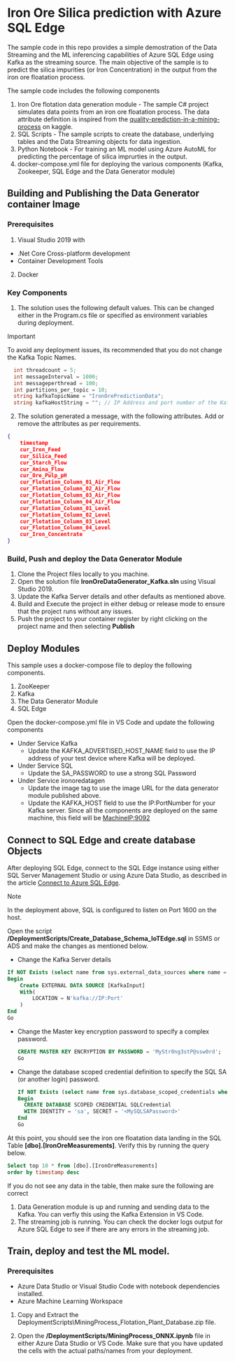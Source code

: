 # Iron Ore Silica prediction with Azure SQL Edge

The sample code in this repo provides a simple demostration of the Data Streaming and the ML inferencing capabilities of Azure SQL Edge using Kafka as the streaming source. The main objective of the sample is to predict the silica impurities (or Iron Concentration) in the output from the iron ore floatation process. 

The sample code includes the following components 

1. Iron Ore flotation data generation module - The sample C# project simulates data points from an iron ore floatation process. The data attribute definition is inspired from the [quality-prediction-in-a-mining-process](https://www.kaggle.com/edumagalhaes/quality-prediction-in-a-mining-process) on kaggle.
2. SQL Scripts - The sample scripts to create the database, underlying tables and the Data Streaming objects for data ingestion. 
3. Python Notebook - For training an ML model using Azure AutoML for predicting the percentage of silica imprurties in the output.
4. docker-compose.yml file for deploying the various components (Kafka, Zookeeper, SQL Edge and the Data Generator module)

## Building and Publishing the Data Generator container Image

### Prerequisites 

1. Visual Studio 2019 with 
  - .Net Core Cross-platform development 
  - Container Development Tools
2. Docker

### Key Components

1. The solution uses the following default values. This can be changed either in the Program.cs file or specified as environment variables during deployment.

> [!IMPORTANT]
> To avoid any deployment issues, its recommended that you do not change the Kafka Topic Names.

```csharp
  int threadcount = 5;
  int messageInterval = 1000;
  int messageperthread = 100;
  int partitions_per_topic = 10;
  string kafkaTopicName = "IronOrePredictionData";
  string kafkaHostString = ""; // IP Address and port number of the Kafka Server (format - IP:Port) 
```

2. The solution generated a message, with the following attributes. Add or remove the attributes as per requirements. 
```json
{
    timestamp 
    cur_Iron_Feed
    cur_Silica_Feed 
    cur_Starch_Flow 
    cur_Amina_Flow 
    cur_Ore_Pulp_pH
    cur_Flotation_Column_01_Air_Flow
    cur_Flotation_Column_02_Air_Flow
    cur_Flotation_Column_03_Air_Flow
    cur_Flotation_Column_04_Air_Flow
    cur_Flotation_Column_01_Level
    cur_Flotation_Column_02_Level
    cur_Flotation_Column_03_Level
    cur_Flotation_Column_04_Level
    cur_Iron_Concentrate
}
```

### Build, Push and deploy the Data Generator Module

1. Clone the Project files locally to you machine. 
2. Open the solution file **IronOreDataGenerator_Kafka.sln** using Visual Studio 2019.
3. Update the Kafka Server details and other defaults as mentioned above. 
4. Build and Execute the project in either debug or release mode to ensure that the project runs without any issues. 
5. Push the project to your container register by right clicking on the project name and then selecting **Publish**

## Deploy Modules

This sample uses a docker-compose file to deploy the following components. 
1. ZooKeeper
2. Kafka
3. The Data Generator Module
4. SQL Edge 

Open the docker-compose.yml file in VS Code and update the following components 

- Under Service Kafka 
  - Update the KAFKA_ADVERTISED_HOST_NAME field to use the IP address of your test device where Kafka will be deployed.
- Under Service SQL  
  - Update the SA_PASSWORD to use a strong SQL Password
- Under Service ironoredatagen
  - Update the image tag to use the image URL for the data generator module published above.
  - Update the KAFKA_HOST field to use the IP:PortNumber for your Kafka server. Since all the components are deployed on the same machine, this field will be <MachineIP:9092>

## Connect to SQL Edge and create database Objects

After deploying SQL Edge, connect to the SQL Edge instance using either SQL Server Management Studio or using Azure Data Studio, as described in the article [Connect to Azure SQL Edge](https://docs.microsoft.com/azure/azure-sql-edge/connect). 

> [!NOTE]
> In the deployment above, SQL is configured to listen on Port 1600 on the host.


Open the script **/DeploymentScripts/Create_Database_Schema_IoTEdge.sql** in SSMS or ADS and make the changes as mentioned below. 

- Change the Kafka Server details
```sql
If NOT Exists (select name from sys.external_data_sources where name = 'KafkaInput')
Begin
	Create EXTERNAL DATA SOURCE [KafkaInput] 
	With(
		LOCATION = N'kafka://IP:Port'
	)
End 
Go
```

- Change the Master key encryption password to specify a complex password. 
  ```sql
  CREATE MASTER KEY ENCRYPTION BY PASSWORD = 'MyStr0ng3stP@ssw0rd';
  Go
  ```
- Change the database scoped credential definition to specify the SQL SA (or another login) password. 
  ```sql
  If NOT Exists (select name from sys.database_scoped_credentials where name = 'SQLCredential')
  Begin
    CREATE DATABASE SCOPED CREDENTIAL SQLCredential
    WITH IDENTITY = 'sa', SECRET = '<MySQLSAPassword>'
  End 
  Go
  ```

At this point, you should see the iron ore floatation data landing in the SQL Table **[dbo].[IronOreMeasurements]**. Verify this by running the query below. 
```sql
Select top 10 * from [dbo].[IronOreMeasurements]
order by timestamp desc
```

If you do not see any data in the table, then make sure the following are correct
1. Data Generation module is up and running and sending data to the Kafka. You can verfiy this using the Kafka Extension in VS Code.
2. The streaming job is running. You can check the docker logs output for Azure SQL Edge to see if there are any errors in the streaming job.

## Train, deploy and test the ML model. 

### Prerequisites 

- Azure Data Studio or Visual Studio Code with notebook dependencies installed.
- Azure Machine Learning Workspace

1. Copy and Extract the DeploymentScripts\MiningProcess_Flotation_Plant_Database.zip file.

2. Open the **/DeploymentScripts/MiningProcess_ONNX.ipynb** file in either Azure Data Studio or VS Code. Make sure that you have updated the cells with the actual paths/names from your deployment. 








